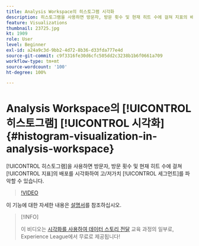 ```yaml
---
title: Analysis Workspace의 히스토그램 시각화
description: 히스토그램을 사용하면 방문자, 방문 횟수 및 현재 히트 수에 걸쳐 지표의 배포를 시각화하여 고/저가치 세그먼트를 파악할 수 있습니다.
feature: Visualizations
thumbnail: 23725.jpg
kt: 1909
role: User
level: Beginner
exl-id: a24a9c3d-9bb2-4d72-8b36-d33fda777e4d
source-git-commit: c9f3316fe30d6cfc505dd2c3238b1b6f0661a709
workflow-type: tm+mt
source-wordcount: '100'
ht-degree: 100%

---
```


# Analysis Workspace의 [!UICONTROL 히스토그램] [!UICONTROL 시각화] {#histogram-visualization-in-analysis-workspace}

[!UICONTROL 히스토그램]을 사용하면 방문자, 방문 횟수 및 현재 히트 수에 걸쳐 [!UICONTROL 지표]의 배포를 시각화하여 고/저가치 [!UICONTROL 세그먼트]를 파악할 수 있습니다.

>[!VIDEO](https://video.tv.adobe.com/v/23725/?quality=12)

이 기능에 대한 자세한 내용은 [설명서](https://experienceleague.adobe.com/docs/analytics/analyze/analysis-workspace/visualizations/histogram.html?lang=ko)를 참조하십시오.

>[!INFO]
>
> 이 비디오는 [시각화를 사용하여 데이터 스토리 전달](https://experienceleague.adobe.com/?recommended=Analytics-U-1-2021.1.visualizations) 교육 과정의 일부로, Experience League에서 무료로 제공됩니다!
